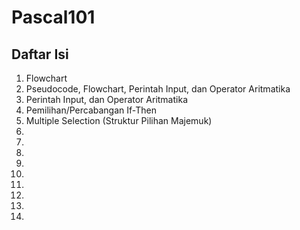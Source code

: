 # Pascal101

## Daftar Isi
1. Flowchart
2. Pseudocode, Flowchart, Perintah Input, dan Operator Aritmatika
3. Perintah Input, dan Operator Aritmatika
4. Pemilihan/Percabangan If-Then
5. Multiple Selection (Struktur Pilihan Majemuk)
6. 
7. 
8. 
9. 
10. 
11. 
12. 
13. 
14. 